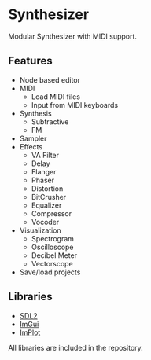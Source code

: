 # Synthesizer

Modular Synthesizer with MIDI support.

## Features
- Node based editor
- MIDI
  - Load MIDI files
  - Input from MIDI keyboards
- Synthesis
  - Subtractive
  - FM
- Sampler
- Effects
  - VA Filter
  - Delay
  - Flanger
  - Phaser
  - Distortion
  - BitCrusher
  - Equalizer
  - Compressor
  - Vocoder
- Visualization
  - Spectrogram
  - Oscilloscope
  - Decibel Meter
  - Vectorscope
- Save/load projects

## Libraries

- [SDL2](https://github.com/libsdl-org/SDL)
- [ImGui](https://github.com/ocornut/imgui)
- [ImPlot](https://github.com/epezent/implot)

All libraries are included in the repository.
